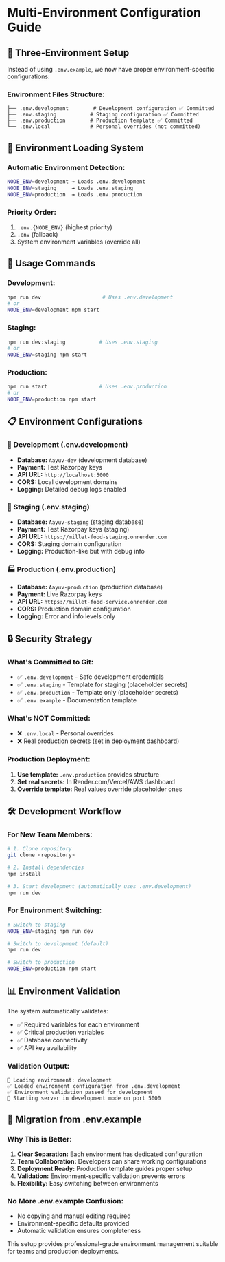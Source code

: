 # Multi-Environment Configuration Guide

## 🌟 **Three-Environment Setup**

Instead of using `.env.example`, we now have proper environment-specific configurations:

### **Environment Files Structure:**

```
├── .env.development        # Development configuration ✅ Committed
├── .env.staging           # Staging configuration ✅ Committed  
├── .env.production        # Production template ✅ Committed
└── .env.local             # Personal overrides (not committed)
```

## 🔧 **Environment Loading System**

### **Automatic Environment Detection:**
```bash
NODE_ENV=development → Loads .env.development
NODE_ENV=staging     → Loads .env.staging  
NODE_ENV=production  → Loads .env.production
```

### **Priority Order:**
1. `.env.{NODE_ENV}` (highest priority)
2. `.env` (fallback)
3. System environment variables (override all)

## 🚀 **Usage Commands**

### **Development:**
```bash
npm run dev                    # Uses .env.development
# or
NODE_ENV=development npm start
```

### **Staging:**
```bash
npm run dev:staging           # Uses .env.staging
# or  
NODE_ENV=staging npm start
```

### **Production:**
```bash
npm run start                 # Uses .env.production
# or
NODE_ENV=production npm start
```

## 📋 **Environment Configurations**

### **🔨 Development (.env.development)**
- **Database:** `Aayuv-dev` (development database)
- **Payment:** Test Razorpay keys
- **API URL:** `http://localhost:5000`
- **CORS:** Local development domains
- **Logging:** Detailed debug logs enabled

### **🧪 Staging (.env.staging)**  
- **Database:** `Aayuv-staging` (staging database)
- **Payment:** Test Razorpay keys (staging)
- **API URL:** `https://millet-food-staging.onrender.com`
- **CORS:** Staging domain configuration
- **Logging:** Production-like but with debug info

### **🏭 Production (.env.production)**
- **Database:** `Aayuv-production` (production database)
- **Payment:** Live Razorpay keys
- **API URL:** `https://millet-food-service.onrender.com`
- **CORS:** Production domain configuration
- **Logging:** Error and info levels only

## 🔒 **Security Strategy**

### **What's Committed to Git:**
- ✅ `.env.development` - Safe development credentials
- ✅ `.env.staging` - Template for staging (placeholder secrets)
- ✅ `.env.production` - Template only (placeholder secrets)
- ✅ `.env.example` - Documentation template

### **What's NOT Committed:**
- ❌ `.env.local` - Personal overrides
- ❌ Real production secrets (set in deployment dashboard)

### **Production Deployment:**
1. **Use template:** `.env.production` provides structure
2. **Set real secrets:** In Render.com/Vercel/AWS dashboard
3. **Override template:** Real values override placeholder ones

## 🛠 **Development Workflow**

### **For New Team Members:**
```bash
# 1. Clone repository
git clone <repository>

# 2. Install dependencies
npm install

# 3. Start development (automatically uses .env.development)
npm run dev
```

### **For Environment Switching:**
```bash
# Switch to staging
NODE_ENV=staging npm run dev

# Switch to development (default)
npm run dev

# Switch to production
NODE_ENV=production npm start
```

## 📊 **Environment Validation**

The system automatically validates:
- ✅ Required variables for each environment
- ✅ Critical production variables
- ✅ Database connectivity
- ✅ API key availability

### **Validation Output:**
```
🔧 Loading environment: development
✅ Loaded environment configuration from .env.development
✅ Environment validation passed for development
🚀 Starting server in development mode on port 5000
```

## 🔄 **Migration from .env.example**

### **Why This is Better:**
1. **Clear Separation:** Each environment has dedicated configuration
2. **Team Collaboration:** Developers can share working configurations
3. **Deployment Ready:** Production template guides proper setup
4. **Validation:** Environment-specific validation prevents errors
5. **Flexibility:** Easy switching between environments

### **No More .env.example Confusion:**
- No copying and manual editing required
- Environment-specific defaults provided
- Automatic validation ensures completeness

This setup provides professional-grade environment management suitable for teams and production deployments.